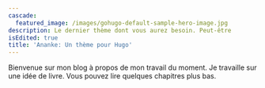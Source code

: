 ```yaml
---
cascade:
  featured_image: /images/gohugo-default-sample-hero-image.jpg
description: Le dernier thème dont vous aurez besoin. Peut-être
isEdited: true
title: 'Ananke: Un thème pour Hugo'
---
```

Bienvenue sur mon blog à propos de mon travail du moment. Je travaille sur une idée de livre. Vous pouvez lire quelques chapitres plus bas.
